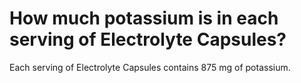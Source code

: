 # How much potassium is in each serving of Electrolyte Capsules?

Each serving of Electrolyte Capsules contains 875 mg of potassium.